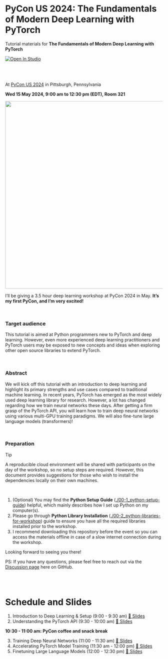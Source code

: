 # PyCon US 2024: The Fundamentals of Modern Deep Learning with PyTorch
Tutorial materials for **The Fundamentals of Modern Deep Learning with PyTorch**

<a target="_blank" href="https://lightning.ai/lightning-ai/studios/dl-pycon2024">
  <img src="https://pl-bolts-doc-images.s3.us-east-2.amazonaws.com/app-2/studio-badge.svg" alt="Open In Studio"/>
</a>

<br>
<br>
<br>
<br>

At [PyCon US 2024](https://us.pycon.org/2024/) in Pittsburgh, Pennsylvania

**Wed 15 May 2024, 9:00 am to 12:30 pm (EDT), Room 321**

<img src="https://sebastianraschka.com/images/talks/2024-pycon-cover.webp" width=600>

I’ll be giving a 3.5 hour deep learning workshop at PyCon 2024 in May. **It’s my first PyCon, and I’m very excited!**

&nbsp;
### Target audience

This tutorial is aimed at Python programmers new to PyTorch and deep learning. However, even more experienced deep learning practitioners and PyTorch users may be exposed to new concepts and ideas when exploring other open source libraries to extend PyTorch.

&nbsp;
### Abstract

We will kick off this tutorial with an introduction to deep learning and highlight its primary strengths and use cases compared to traditional machine learning. In recent years, PyTorch has emerged as the most widely used deep learning library for research. However, a lot has changed regarding how we train neural networks these days. After getting a firm grasp of the PyTorch API, you will learn how to train deep neural networks using various multi-GPU training paradigms. We will also fine-tune large language models (transformers)!

&nbsp;
### Preparation

> [!TIP]
> A reproducible cloud environment will be shared with participants on the day of the workshop, so no setup steps are required. However, this document provides suggestions for those who wish to install the dependencies locally on their own machines.

&nbsp;

1. (Optional) You may find the **Python Setup Guide** ([./00-1_python-setup-guide](./00-1_python-setup-guide)) helpful, which mainly describes how I set up Python on my computer(s).
2. Please go through **Python Library Installation** ([./00-2_python-libraries-for-workshop](./00-2_python-libraries-for-workshop)) guide to ensure you have all the required libraries installed prior to the workshop.
3. I recommend downloading this repository before the event so you can access the materials offline in case of a slow internet connection during the workshop.

Looking forward to seeing you there!

PS: If you have any questions, please feel free to reach out via the [Discussion page](https://github.com/rasbt/pycon2024/discussions) here on GitHub.

<br>
<br>



# Schedule and Slides

1. Introduction to Deep Learning & Setup (9:00 - 9:30 am) [🔗 Slides](https://sebastianraschka.com/pdf/pycon2024/01_intro-to-deeplearning_compressed.pdf)
2. Understanding the PyTorch API (9:30 - 10:00 am) [🔗 Slides](https://sebastianraschka.com/pdf/pycon2024/02_pytorch-api_compressed.pdf)

**10:30 - 11:00 am: PyCon coffee and snack break**

3. Training Deep Neural Networks (11:00 - 11:30 am) [🔗 Slides](https://sebastianraschka.com/pdf/pycon2024/03_training-dnns_compressed.pdf)
4. Accelerating PyTorch Model Training (11:30 am - 12:00 pm) [🔗 Slides](https://sebastianraschka.com/pdf/pycon2024/04-accelerating-pytorch_compressed.pdf)
5. Finetuning Large Language Models (12:00 - 12:30 pm) [🔗 Slides](https://sebastianraschka.com/pdf/pycon2024/05_finetuning-llms_compressed.pdf)

